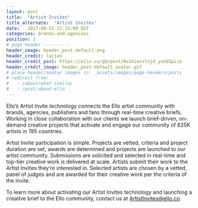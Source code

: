```yaml
---
layout: post
title:  "Artist Invites"
title_alternate:  "Artist Invites"
date:   2017-08-21 12:15:00 EDT
categories: brands-and-agencies
position: 1
# page header ----------
header_image: header_post-default.png
header_credit: lucian
header_credit_post: https://ello.co/gb/post/8s1kiwzxlnjd_yxhd3piza
header_credit_image: header_post-default_avatar.gif
# place header/avatar images in: _assets/images/page-headers/posts
# redirect_from:
#   - /about/what-isello/
#   - /post/about-ello
---
```


Ello’s Artist Invite technology connects the Ello artist community with brands, agencies, publishers and fans through real-time creative briefs. Working in close collaboration with our clients we launch brief-driven, on-demand creative projects that activate and engage our community of 625K artists in 195 countries.

Artist Invite participation is simple. Projects are vetted, criteria and project duration are set, awards are determined and projects are launched to our artist community. Submissions are solicited and selected in real-time and top-tier creative work is delivered at scale. Artists submit their work to the Artist Invites they’re interested in. Selected artists are chosen by a vetted, panel of judges and are awarded for their creative work per the criteria of the invite.

To learn more about activating our Artist Invites technology and launching a creative brief to the Ello community, contact us at ArtistInvites@ello.co.
